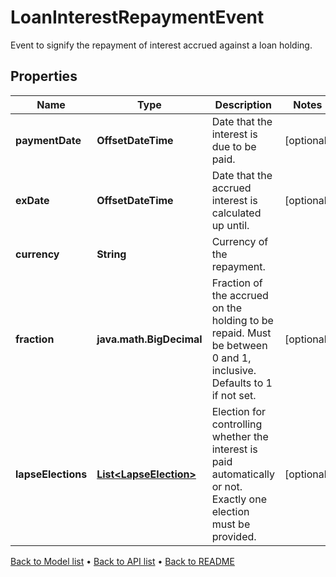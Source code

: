 

# LoanInterestRepaymentEvent

Event to signify the repayment of interest accrued against a loan holding.

## Properties

| Name | Type | Description | Notes |
|------------ | ------------- | ------------- | -------------|
|**paymentDate** | **OffsetDateTime** | Date that the interest is due to be paid. |  [optional] |
|**exDate** | **OffsetDateTime** | Date that the accrued interest is calculated up until. |  [optional] |
|**currency** | **String** | Currency of the repayment. |  |
|**fraction** | **java.math.BigDecimal** | Fraction of the accrued on the holding to be repaid. Must be between 0 and 1, inclusive.  Defaults to 1 if not set. |  [optional] |
|**lapseElections** | [**List&lt;LapseElection&gt;**](LapseElection.md) | Election for controlling whether the interest is paid automatically or not.  Exactly one election must be provided. |  [optional] |



[Back to Model list](../README.md#documentation-for-models) &#8226; [Back to API list](../README.md#documentation-for-api-endpoints) &#8226; [Back to README](../README.md)


